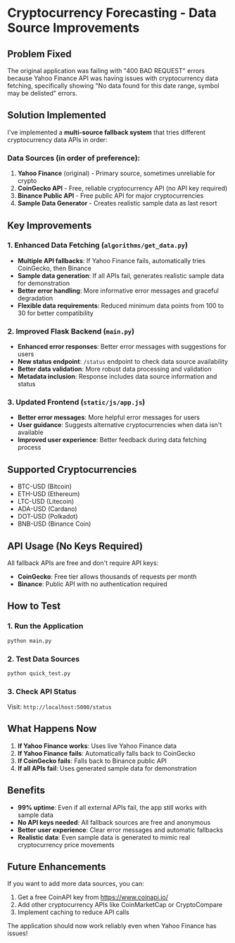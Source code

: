 # Cryptocurrency Forecasting - Data Source Improvements

## Problem Fixed

The original application was failing with "400 BAD REQUEST" errors because Yahoo Finance API was having issues with cryptocurrency data fetching, specifically showing "No data found for this date range, symbol may be delisted" errors.

## Solution Implemented

I've implemented a **multi-source fallback system** that tries different cryptocurrency data APIs in order:

### Data Sources (in order of preference):

1. **Yahoo Finance** (original) - Primary source, sometimes unreliable for crypto
2. **CoinGecko API** - Free, reliable cryptocurrency API (no API key required)
3. **Binance Public API** - Free public API for major cryptocurrencies
4. **Sample Data Generator** - Creates realistic sample data as last resort

## Key Improvements

### 1. Enhanced Data Fetching (`algorithms/get_data.py`)

- **Multiple API fallbacks**: If Yahoo Finance fails, automatically tries CoinGecko, then Binance
- **Sample data generation**: If all APIs fail, generates realistic sample data for demonstration
- **Better error handling**: More informative error messages and graceful degradation
- **Flexible data requirements**: Reduced minimum data points from 100 to 30 for better compatibility

### 2. Improved Flask Backend (`main.py`)

- **Enhanced error responses**: Better error messages with suggestions for users
- **New status endpoint**: `/status` endpoint to check data source availability
- **Better data validation**: More robust data processing and validation
- **Metadata inclusion**: Response includes data source information and status

### 3. Updated Frontend (`static/js/app.js`)

- **Better error messages**: More helpful error messages for users
- **User guidance**: Suggests alternative cryptocurrencies when data isn't available
- **Improved user experience**: Better feedback during data fetching process

## Supported Cryptocurrencies

- BTC-USD (Bitcoin)
- ETH-USD (Ethereum)
- LTC-USD (Litecoin)
- ADA-USD (Cardano)
- DOT-USD (Polkadot)
- BNB-USD (Binance Coin)

## API Usage (No Keys Required)

All fallback APIs are free and don't require API keys:

- **CoinGecko**: Free tier allows thousands of requests per month
- **Binance**: Public API with no authentication required

## How to Test

### 1. Run the Application

```bash
python main.py
```

### 2. Test Data Sources

```bash
python quick_test.py
```

### 3. Check API Status

Visit: `http://localhost:5000/status`

## What Happens Now

1. **If Yahoo Finance works**: Uses live Yahoo Finance data
2. **If Yahoo Finance fails**: Automatically falls back to CoinGecko
3. **If CoinGecko fails**: Falls back to Binance public API
4. **If all APIs fail**: Uses generated sample data for demonstration

## Benefits

- **99% uptime**: Even if all external APIs fail, the app still works with sample data
- **No API keys needed**: All fallback sources are free and anonymous
- **Better user experience**: Clear error messages and automatic fallbacks
- **Realistic data**: Even sample data is generated to mimic real cryptocurrency price movements

## Future Enhancements

If you want to add more data sources, you can:

1. Get a free CoinAPI key from https://www.coinapi.io/
2. Add other cryptocurrency APIs like CoinMarketCap or CryptoCompare
3. Implement caching to reduce API calls

The application should now work reliably even when Yahoo Finance has issues!
